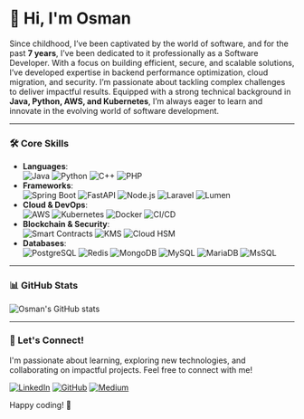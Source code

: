 # 👋 Hi, I'm Osman

Since childhood, I’ve been captivated by the world of software, and for the past **7 years**, I’ve been dedicated to it professionally as a Software Developer. With a focus on building efficient, secure, and scalable solutions, I’ve developed expertise in backend performance optimization, cloud migration, and security. I’m passionate about tackling complex challenges to deliver impactful results. Equipped with a strong technical background in **Java, Python, AWS, and Kubernetes**, I’m always eager to learn and innovate in the evolving world of software development.

---

### 🛠️ Core Skills
- **Languages**:  
  ![Java](https://img.shields.io/badge/Java-007396?style=flat-square&logo=java&logoColor=white)
  ![Python](https://img.shields.io/badge/Python-3776AB?style=flat-square&logo=python&logoColor=white)
  ![C++](https://img.shields.io/badge/C++-00599C?style=flat-square&logo=c%2B%2B&logoColor=white)
  ![PHP](https://img.shields.io/badge/PHP-777BB4?style=flat-square&logo=php&logoColor=white)
- **Frameworks**:  
  ![Spring Boot](https://img.shields.io/badge/Spring_Boot-6DB33F?style=flat-square&logo=spring-boot&logoColor=white)
  ![FastAPI](https://img.shields.io/badge/FastAPI-009688?style=flat-square&logo=fastapi&logoColor=white)
  ![Node.js](https://img.shields.io/badge/Node.js-339933?style=flat-square&logo=node.js&logoColor=white)
  ![Laravel](https://img.shields.io/badge/Laravel-FF2D20?style=flat-square&logo=laravel&logoColor=white)
  ![Lumen](https://img.shields.io/badge/Lumen-FF2D20?style=flat-square&logo=laravel&logoColor=white)
- **Cloud & DevOps**:  
  ![AWS](https://img.shields.io/badge/AWS-232F3E?style=flat-square&logo=amazon-aws&logoColor=white)
  ![Kubernetes](https://img.shields.io/badge/Kubernetes-326CE5?style=flat-square&logo=kubernetes&logoColor=white)
  ![Docker](https://img.shields.io/badge/Docker-2496ED?style=flat-square&logo=docker&logoColor=white)
  ![CI/CD](https://img.shields.io/badge/CI%2FCD-blue?style=flat-square&logo=github-actions&logoColor=white)
- **Blockchain & Security**:  
  ![Smart Contracts](https://img.shields.io/badge/Smart_Contracts-000000?style=flat-square)
  ![KMS](https://img.shields.io/badge/KMS-4285F4?style=flat-square&logo=google-cloud&logoColor=white)
  ![Cloud HSM](https://img.shields.io/badge/Cloud_HSM-1A73E8?style=flat-square&logo=google-cloud&logoColor=white)
- **Databases**:  
  ![PostgreSQL](https://img.shields.io/badge/PostgreSQL-336791?style=flat-square&logo=postgresql&logoColor=white)
  ![Redis](https://img.shields.io/badge/Redis-DC382D?style=flat-square&logo=redis&logoColor=white)
  ![MongoDB](https://img.shields.io/badge/MongoDB-47A248?style=flat-square&logo=mongodb&logoColor=white)
  ![MySQL](https://img.shields.io/badge/MySQL-4479A1?style=flat-square&logo=mysql&logoColor=white)
  ![MariaDB](https://img.shields.io/badge/MariaDB-003545?style=flat-square&logo=mariadb&logoColor=white)
  ![MsSQL](https://img.shields.io/badge/MsSQL-CC2927?style=flat-square&logo=microsoft-sql-server&logoColor=white)

---

### 📊 GitHub Stats
![Osman's GitHub stats](https://github-readme-stats.vercel.app/api?username=stdOWL&show_icons=true&theme=default&hide=stars&count_private=true)

---

### 🚀 Let's Connect!
I'm passionate about learning, exploring new technologies, and collaborating on impactful projects. Feel free to connect with me!

[![LinkedIn](https://img.shields.io/badge/LinkedIn-Profile-blue)](https://linkedin.com/in/osmanozturkk) 
[![GitHub](https://img.shields.io/badge/GitHub-Profile-lightgrey)](https://github.com/stdowl) 
[![Medium](https://img.shields.io/badge/Medium-Articles-black)](https://medium.com/@osmanozturkkk)

Happy coding! 🚀
